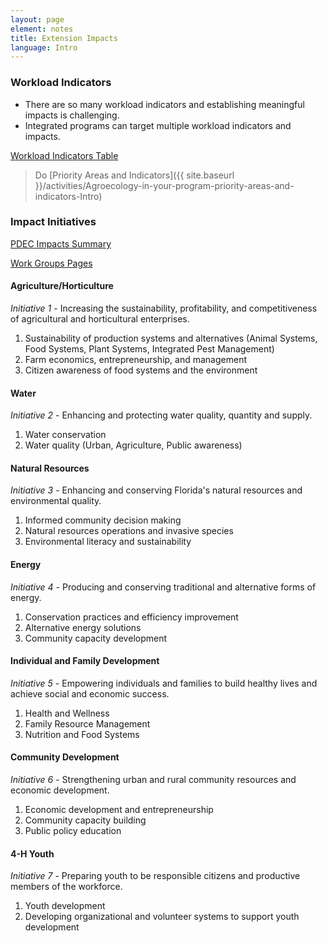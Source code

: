 ```yaml
---
layout: page
element: notes
title: Extension Impacts
language: Intro
---
```


### Workload Indicators

- There are so many workload indicators and establishing meaningful impacts is
challenging.
- Integrated programs can target multiple workload indicators and impacts.

[Workload Indicators Table](http://pdec.ifas.ufl.edu/workload/WorkloadIndicatorsContacts.pdf)

> Do [Priority Areas and Indicators]({{ site.baseurl }}/activities/Agroecology-in-your-program-priority-areas-and-indicators-Intro)

### Impact Initiatives 

[PDEC Impacts Summary](http://pdec.ifas.ufl.edu/impacts/)

[Work Groups Pages](http://pdec.ifas.ufl.edu/teams/u.pl)

#### Agriculture/Horticulture

*Initiative 1* - Increasing the sustainability, profitability, and competitiveness 
of agricultural and horticultural enterprises.


1. Sustainability of production systems and alternatives
   (Animal Systems, Food Systems, Plant Systems, Integrated Pest Management)
2. Farm economics, entrepreneurship, and management
3. Citizen awareness of food systems and the environment

#### Water

*Initiative 2* - Enhancing and protecting water quality, quantity and supply.

1. Water conservation      
2. Water quality (Urban, Agriculture, Public awareness)
   
#### Natural Resources
    
*Initiative 3* - Enhancing and conserving Florida's natural resources and 
environmental quality.

1. Informed community decision making
2. Natural resources operations and invasive species
3. Environmental literacy and sustainability

#### Energy

*Initiative 4* - Producing and conserving traditional and alternative forms of 
energy.

1. Conservation practices and efficiency improvement
2. Alternative energy solutions
3. Community capacity development

#### Individual and Family Development

*Initiative 5* - Empowering individuals and families to build healthy lives and achieve social and economic success.

1. Health and Wellness
2. Family Resource Management
3. Nutrition and Food Systems
    
#### Community Development

*Initiative 6* - Strengthening urban and rural community resources and economic development.

1. Economic development and entrepreneurship
2. Community capacity building
3. Public policy education
    
#### 4-H Youth
    
*Initiative 7* - Preparing youth to be responsible citizens and productive
members of the workforce.

1. Youth development
2. Developing organizational and volunteer systems to support youth development